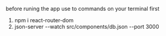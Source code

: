 before runing the app use to commands on your terminal first


1. npm i react-router-dom
2. json-server --watch src/components/db.json --port 3000
